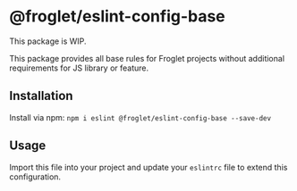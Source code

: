 # @froglet/eslint-config-base

This package is WIP.

This package provides all base rules for Froglet projects without additional
requirements for JS library or feature.

## Installation

Install via npm:
`npm i eslint @froglet/eslint-config-base --save-dev`

## Usage

Import this file into your project and update your `eslintrc` file to extend
this configuration.
